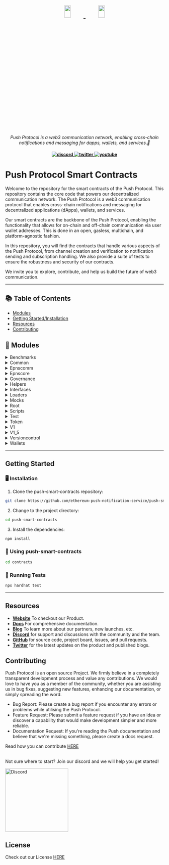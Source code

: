 <h1 align="center">
    <a href="https://push.org/#gh-light-mode-only">
    <img width='20%' height='10%' src="https://res.cloudinary.com/drdjegqln/image/upload/v1686227557/Push-Logo-Standard-Dark_xap7z5.png">
    </a>
    <a href="https://push.org/#gh-dark-mode-only">
    <img width='20%' height='10%' src="https://res.cloudinary.com/drdjegqln/image/upload/v1686227558/Push-Logo-Standard-White_dlvapc.png">
    </a>
</h1>

<p align="center">
  <i align="center">Push Protocol is a web3 communication network, enabling cross-chain notifications and messaging for dapps, wallets, and services.🚀</i>
</p>

<h4 align="center">

  <a href="discord.gg/pushprotocol">
    <img src="https://img.shields.io/badge/discord-7289da.svg?style=flat-square" alt="discord">
  </a>
  <a href="https://twitter.com/pushprotocol">
    <img src="https://img.shields.io/badge/twitter-18a1d6.svg?style=flat-square" alt="twitter">
  </a>
  <a href="https://www.youtube.com/@pushprotocol">
    <img src="https://img.shields.io/badge/youtube-d95652.svg?style=flat-square&" alt="youtube">
  </a>
</h4>

# Push Protocol Smart Contracts

Welcome to the repository for the smart contracts of the Push Protocol. This repository contains the core code that powers our decentralized communication network. The Push Protocol is a web3 communication protocol that enables cross-chain notifications and messaging for decentralized applications (dApps), wallets, and services.

Our smart contracts are the backbone of the Push Protocol, enabling the functionality that allows for on-chain and off-chain communication via user wallet addresses. This is done in an open, gasless, multichain, and platform-agnostic fashion.

In this repository, you will find the contracts that handle various aspects of the Push Protocol, from channel creation and verification to notification sending and subscription handling. We also provide a suite of tests to ensure the robustness and security of our contracts.

We invite you to explore, contribute, and help us build the future of web3 communication.



---

## 📚 Table of Contents
- [Modules](#-modules)
- [Getting Started/Installation](#getting-started)
- [Resources](#resources)
- [Contributing](#contributing)


## 🧩 Modules

<details closed><summary>Benchmarks</summary>

| File                         | Summary                                                                                                                                                                                                                                                                                                                                                                                                                                                                                                                   | Module                                       |
|:-----------------------------|:--------------------------------------------------------------------------------------------------------------------------------------------------------------------------------------------------------------------------------------------------------------------------------------------------------------------------------------------------------------------------------------------------------------------------------------------------------------------------------------------------------------------------|:---------------------------------------------|
| EPNSCoreV1.Benchmark.test.js | The code snippet initializes and runs benchmarks to test the functionality of the EPNS smart contract. The tests involve creating channels and adding whitelisted addresses. The contract is deployed using a proxy contract, with arguments passed via arrays and functions executed using the AsyncFunction constructor. The aim is to test the time taken for each function to execute. The benchmarks are run against three different versions of the contract, allowing for comparisons on changes in functionality. | test/benchmarks/EPNSCoreV1.Benchmark.test.js |

</details>

<details closed><summary>Common</summary>

| File             | Summary                                                                                                                                                                                                                                                                                                                                                                                                         | Module                       |
|:-----------------|:----------------------------------------------------------------------------------------------------------------------------------------------------------------------------------------------------------------------------------------------------------------------------------------------------------------------------------------------------------------------------------------------------------------|:-----------------------------|
| expect.js        | This code defines a Chai assertion library and uses it to test solidity code on the Ethereum blockchain through the Ethereum Waffle package. It exports the'expect' function for use in testing.                                                                                                                                                                                                                | test/common/expect.js        |
| fixtures.js      | The provided code snippet offers two fixtures-`epnsContractFixture` and `tokenFixture`-for testing smart contracts related to Ethereum Push Notification Service (EPNS). The `epnsContractFixture` returns several proxies and contracts required for EPNS, while `tokenFixture` returns a mock Dai contract. The code also defines several constants needed for the EPNS deployment and deployment parameters. | test/common/fixtures.js      |
| fixtures_temp.js | The provided code snippet consists of two async functions. The first function deploys an instance of an EPNS contract, along with several other contracts. The second function sets up a token fixture that includes a mock DAI token and the ADAI contract. These functions are exported for use in testing and development environments.                                                                      | test/common/fixtures_temp.js |

</details>

<details closed><summary>Epnscomm</summary>

| File                    | Summary                                                                                                                                                                                                                                                                                                                                                                                                                                                    | Module                                     |
|:------------------------|:-----------------------------------------------------------------------------------------------------------------------------------------------------------------------------------------------------------------------------------------------------------------------------------------------------------------------------------------------------------------------------------------------------------------------------------------------------------|:-------------------------------------------|
| EPNSCommV1.sol          | Error generating file summary. Exception: Client error '400 Bad Request' for url 'https://api.openai.com/v1/chat/completions'                                                                                                                                                                                                                                                                                                                              | contracts/EPNSComm/EPNSCommV1.sol          |
|                         | For more information check: https://httpstatuses.com/400                                                                                                                                                                                                                                                                                                                                                                                                   |                                            |
| EPNSCommStorageV1_5.sol | This Solidity code defines a contract for storing and managing user data in the Ethereum Push Notification Service (EPNS) protocol. It includes a User struct for organizing data about users and several mappings that track user and channel subscriptions. The contract also includes state variables for governance, user count, and more.                                                                                                             | contracts/EPNSComm/EPNSCommStorageV1_5.sol |
| EPNSCommAdmin.sol       | This code snippet is a Solidity contract that extends the ProxyAdmin contract from the OpenZeppelin library. Its main functionality is to serve as a proxy administrator for a smart contract system, allowing the updating and upgrading of contracts in the system, while maintaining the same deployment address and keeping the contract functionalities intact. The SPDX-License-Identifier is also included, specifying the open-source MIT license. | contracts/EPNSComm/EPNSCommAdmin.sol       |
| EPNSCommProxy.sol       | The provided Solidity contract is an implementation of a transparent upgradeable proxy using the OpenZeppelin library. It takes in parameters for the contract's logic, governance address, push-channel admin address, and chain name as part of its constructor function. Upon initialization, the contract transparently proxies its functionality, allowing future upgrades and modifications without breaking functionality or requiring migrations.  | contracts/EPNSComm/EPNSCommProxy.sol       |
| EPNSCommV1_5.sol        | Error generating file summary. Exception: Client error '400 Bad Request' for url 'https://api.openai.com/v1/chat/completions'                                                                                                                                                                                                                                                                                                                              | contracts/EPNSComm/EPNSCommV1_5.sol        |
|                         | For more information check: https://httpstatuses.com/400                                                                                                                                                                                                                                                                                                                                                                                                   |                                            |

</details>

<details closed><summary>Epnscore</summary>

| File                    | Summary                                                                                                                                                                                                                                                                                                                                                                                                                                                                                    | Module                                     |
|:------------------------|:-------------------------------------------------------------------------------------------------------------------------------------------------------------------------------------------------------------------------------------------------------------------------------------------------------------------------------------------------------------------------------------------------------------------------------------------------------------------------------------------|:-------------------------------------------|
| EPNSCoreV1.sol          | Error generating file summary. Exception: Client error '400 Bad Request' for url 'https://api.openai.com/v1/chat/completions'                                                                                                                                                                                                                                                                                                                                                              | contracts/EPNSCore/EPNSCoreV1.sol          |
|                         | For more information check: https://httpstatuses.com/400                                                                                                                                                                                                                                                                                                                                                                                                                                   |                                            |
| EPNSCoreProxy.sol       | The code defines a contract EPNSCoreProxy that extends the TransparentUpgradeableProxy to enable transparent and secure upgrades. It uses the constructor to set various parameters, such as logic contract, governance address, WETH and DAI addresses, and initialization parameters by encoding values using abi.encodeWithSignature().                                                                                                                                                 | contracts/EPNSCore/EPNSCoreProxy.sol       |
| EPNSCoreStorageV2.sol   | The provided code defines a contract called EPNSCoreStorageV2 that has three state variables. It defines two types of byte32 hash constants and mappings for nonces, channel update counters and rewards claimed by addresses for channel creation. It specifies the Solidity compiler version to be used as greater than or equal to 0.6.0 and less than 0.7.0.                                                                                                                           | contracts/EPNSCore/EPNSCoreStorageV2.sol   |
| EPNSCoreAdmin.sol       | The code defines a contract called EPNSCoreAdmin that imports "ProxyAdmin" from the "@openzeppelin/contracts/proxy/" package. The contract defines no behavior of its own and essentially acts as a forwarding service that allows an admin to upgrade other contacts via a proxy. It is licensed under MIT.                                                                                                                                                                               | contracts/EPNSCore/EPNSCoreAdmin.sol       |
| EPNSCoreV1_Temp.sol     | Error generating file summary. Exception: Client error '400 Bad Request' for url 'https://api.openai.com/v1/chat/completions'                                                                                                                                                                                                                                                                                                                                                              | contracts/EPNSCore/EPNSCoreV1_Temp.sol     |
|                         | For more information check: https://httpstatuses.com/400                                                                                                                                                                                                                                                                                                                                                                                                                                   |                                            |
| TempStorage.sol         | The provided code is for a Solidity smart contract called TempStorage, which serves as a temporary storage for channels whose poolContribution and weight have been updated. It uses a mapping data structure to keep track of updated channels and has two functions that allow users to check if a channel has been adjusted and to mark a channel as adjusted, respectively. The constructor function sets the Core_Address of the contract and requires that it be a non-zero address. | contracts/EPNSCore/TempStorage.sol         |
| EPNSCoreStorageV1_5.sol | This Solidity contract defines the storage layout for an Ethereum Push Notification Service (EPNS). It includes various enums, constants, mappings, and state variables to keep track of channels created by users, historical data, fair share ratios, fee calculations, and more.                                                                                                                                                                                                        | contracts/EPNSCore/EPNSCoreStorageV1_5.sol |
| EPNSCoreV1_5.sol        | Error generating file summary. Exception: Client error '400 Bad Request' for url 'https://api.openai.com/v1/chat/completions'                                                                                                                                                                                                                                                                                                                                                              | contracts/EPNSCore/EPNSCoreV1_5.sol        |
|                         | For more information check: https://httpstatuses.com/400                                                                                                                                                                                                                                                                                                                                                                                                                                   |                                            |

</details>

<details closed><summary>Governance</summary>

| File                        | Summary                                                                                                                                                                                                                                                                                                                                                                                                                                                                                                                                                                                                                                  | Module                                           |
|:----------------------------|:-----------------------------------------------------------------------------------------------------------------------------------------------------------------------------------------------------------------------------------------------------------------------------------------------------------------------------------------------------------------------------------------------------------------------------------------------------------------------------------------------------------------------------------------------------------------------------------------------------------------------------------------|:-------------------------------------------------|
| GovernorBravo.sol           | Error generating file summary. Exception: Client error '400 Bad Request' for url 'https://api.openai.com/v1/chat/completions'                                                                                                                                                                                                                                                                                                                                                                                                                                                                                                            | contracts/governance/GovernorBravo.sol           |
|                             | For more information check: https://httpstatuses.com/400                                                                                                                                                                                                                                                                                                                                                                                                                                                                                                                                                                                 |                                                  |
| VerzionedInitializable.sol  | The provided code snippet is a helper contract that supports initializer functions. It includes a modifier for use in the contract's initializer function, a function for returning the revision number of the contract, and a private function for detecting if a function is running in the constructor or not. It is based on the OpenZeppelin Initializable contract.                                                                                                                                                                                                                                                                | contracts/governance/VerzionedInitializable.sol  |
| Timelock.sol                | This code snippet may be used as a secure and safe library to perform arithmetic operations on unsigned integers in Solidity smart contracts. The code ensures that the more complex mathematical operations such as addition, subtraction, multiplication, division, and modular calculations do not exceed limits or the size of the uint data type. It also has built-in error management functions to provide detailed codes and logic errors messages for easier debugging. The remaining part of the code is smart-contract related, implementing a timelock module to set in places consistent custom ETH transactions schedules. | contracts/governance/Timelock.sol                |
| GovernorBravoInterfaces.sol | The given code implements the storage and events for the Governor Bravo contract, which is designed for decentralized governance using voting proposals. It includes functionalities for creating, voting, canceling, queuing, and executing proposals with various parameters such as a voting delay, voting period, and proposal threshold. The Timelock and EPNS contracts are a part of the implementation and facilitate time-based delays and token-based votes, respectively.                                                                                                                                                     | contracts/governance/GovernorBravoInterfaces.sol |
| EPNSBravoProxy.sol          | The code defines a Solidity contract named EPNSBravoProxy that inherits from TransparentUpgradeableProxy. It enables upgrades of contracts by storing the contract's address while launching an upgradeable version of it. The contract takes in several parameters upon implementation, which can change important factors, functionality and voting behavior of each upgrade.                                                                                                                                                                                                                                                          | contracts/governance/EPNSBravoProxy.sol          |

</details>

<details closed><summary>Helpers</summary>

| File     | Summary                                                                                                                       | Module           |
|:---------|:------------------------------------------------------------------------------------------------------------------------------|:-----------------|
| utils.js | Error generating file summary. Exception: Client error '400 Bad Request' for url 'https://api.openai.com/v1/chat/completions' | helpers/utils.js |
|          | For more information check: https://httpstatuses.com/400                                                                      |                  |

</details>

<details closed><summary>Interfaces</summary>

| File                              | Summary                                                                                                                                                                                                                                                                                                                                                                                                                                    | Module                                                 |
|:----------------------------------|:-------------------------------------------------------------------------------------------------------------------------------------------------------------------------------------------------------------------------------------------------------------------------------------------------------------------------------------------------------------------------------------------------------------------------------------------|:-------------------------------------------------------|
| IADai.sol                         | The code defines an interface for the IADai contract, demonstrating its key functions, which include redeeming the currency, returning user balances, returning user principal balances, and retrieving an interest redirection address associated with a given user. These functions allow the users to manage their funds effectively.                                                                                                   | contracts/interfaces/IADai.sol                         |
| IUniswapV2Router.sol              | The provided code is an interface for the popular decentralized exchange Uniswap's version 2 router contract. It outlines the function signature for swapping exact amounts of tokens for other tokens along a specified path, with a minimum output expected, and a deadline by which the transaction must occur. This interface allows integration with the Uniswap V2 Router for token swap functionality from other smart contracts.   | contracts/interfaces/IUniswapV2Router.sol              |
| IPUSH.sol                         | The provided code is an interface for an ERC20-like token contract called IPUSH. It defines four functions that can be implemented by the contract: born() returns the block number when the token was created, totalSupply() returns the total supply of the token, resetHolderWeight() resets the token holder's weight, and returnHolderUnits() returns the number of tokens held by an account at a particular block number.           | contracts/interfaces/IPUSH.sol                         |
| ILendingPool.sol                  | This code defines an interface ILendingPool, which outlines the functionalities of a lending pool smart contract. These functions include depositing, borrowing, repaying, and swapping interest rate mode, as well as getting information on reserves, reserve configurations, user account data, and user reserve data.                                                                                                                  | contracts/interfaces/ILendingPool.sol                  |
| ILendingPoolAddressesProvider.sol | The provided code snippet creates an interface for a lending pool platform. It provides two functions to retrieve the addresses of the lending pool's core and the lending pool itself. These functions allow external contracts to interact with the lending pool. The version of Solidity used must be greater than or equal to 0.6.0 and less than 0.7.0.                                                                               | contracts/interfaces/ILendingPoolAddressesProvider.sol |
| IEPNSCore.sol                     | This code snippet declares an interface in Solidity called "IEPNSCore". It doesn't contain any actual code or functionality, but rather acts as a definition that other contracts can use to interact with contracts that implement the functions and variables defined in this interface. It specifies that the contract implementing this interface should use a version of Solidity greater than or equal to 0.6.0 but less than 0.7.0. | contracts/interfaces/IEPNSCore.sol                     |
| IEPNSCommV1.sol                   | The provided code snippet defines an interface for the IEPNSCommV1 contract that includes two external functions. The first function, subscribeViaCore, allows a user to subscribe to a channel by passing in the channel and user addresses. The second function, unSubscribeViaCore, allows a user to unsubscribe from a previously subscribed channel by passing in the channel and user addresses.                                     | contracts/interfaces/IEPNSCommV1.sol                   |
| ITempStorage.sol                  | The provided code snippet defines an interface for a TempStorage contract that allows the Core Contract to flag channel addresses with complete adjustments as true using the function setChannelAdjusted. The function isChannelAdjusted returns the status of adjustment for a given channel address.                                                                                                                                    | contracts/interfaces/ITempStorage.sol                  |
| IERC1271.sol                      | The provided code snippet is an interface implementation of the ERC1271 standard signature validation method in Solidity. It defines a single function'isValidSignature' which accepts a hash and signature as input parameters and returns a magic value. This interface is intended to verify that a signature attachment in a digital certificate of smart contracts is associated with the correct data.                               | contracts/interfaces/IERC1271.sol                      |

</details>

<details closed><summary>Loaders</summary>

| File                   | Summary                                                                                                                                                                                                                                                                                                                                                                                                                                                                                                                                                                 | Module                         |
|:-----------------------|:------------------------------------------------------------------------------------------------------------------------------------------------------------------------------------------------------------------------------------------------------------------------------------------------------------------------------------------------------------------------------------------------------------------------------------------------------------------------------------------------------------------------------------------------------------------------|:-------------------------------|
| envVerifier.js         | This code exports a function that verifies and generates an environment file by checking for its presence, reading a version-controlled sample file, prompting the user with any variables not found in the environment file, and building the real environment file by appending real environment variable values entered by the user. The function returns null when the environment is verified or generated. The'chalk' package outputs pretty terminal messages, and the script has the option to fail or log on non-verification of environment variables.        | loaders/envVerifier.js         |
| versionVerifier.js     | This code snippet provides a set of functions to verify and upgrade a version of a configuration file, using properties of said file and verified parameters. The code reads a contract configuration file in json format and checks a version history. If there is a version upgrade, it makes necessary JSON changes to double-check the data, overwriting parameters read previously, thus keeping errors at bay. The file mostly relies on third-party of close source modules and deals extensively with monitoring and reporting errors generated in the process. | loaders/versionVerifier.js     |
| tokenAmountVerifier.js | This code snippet exports a function "verifyTokensAmount", which uses the "DISTRIBUTION_INFO" constant to calculate the total distributed token amount and verify if it matches the expected total. The function achieves this by recursively iterating over the "DISTRIBUTION_INFO" object and returns an error and exits the process if the total amount is incorrect. The code utilises the "chalk" library for formatting output to the console.                                                                                                                    | loaders/tokenAmountVerifier.js |

</details>

<details closed><summary>Mocks</summary>

| File                     | Summary                                                                                                                                                                                                                                                                                                                                                                                                                                                                                         | Module                                   |
|:-------------------------|:------------------------------------------------------------------------------------------------------------------------------------------------------------------------------------------------------------------------------------------------------------------------------------------------------------------------------------------------------------------------------------------------------------------------------------------------------------------------------------------------|:-----------------------------------------|
| IUniswapV2RouterMock.sol | The provided code snippet is a Solidity interface for the UniswapV2RouterMock contract. It defines two function signatures: swapExactTokensForTokens for swapping tokens and getAmountsOut for calculating the expected output amounts when swapping tokens. The provided interface acts as a blueprint for any contract implementing the UniswapV2RouterMock interface, allowing them to interact with other contracts that require this functionality.                                        | contracts/mocks/IUniswapV2RouterMock.sol |
| MockERC1271.sol          | The provided code defines the "SignatureVerifier" contract, which verifies whether a given signature is valid for a specified hash corresponding to the contract's owner address. The contract uses the openzeppelin ECDSA library and supports the ERC1271 standard for signature validation. The "supportsStaticCall" function checks whether a given method ID belongs to the ERC1271 interface, while the "isValidSignature" function verifies if the signature matches the expected owner. | contracts/mocks/MockERC1271.sol          |
| MockDai.sol              | The code provides a smart contract that allows for the minting of ERC20 tokens and is used as a mock version of DAI stablecoin. The `MintableERC20` abstract contract, derived from `ERC20`, enables tokens to be minted and the `MockDAI` contract inherits from it with the name "DAI" and ticker "DAI". This contract could be used in place of real DAI tokens for testing and development of decentralized applications.                                                                   | contracts/mocks/MockDai.sol              |

</details>

<details closed><summary>Root</summary>

| File              | Summary                                                                                                                                                                                                                                                                                                                                                                                                                      | Module            |
|:------------------|:-----------------------------------------------------------------------------------------------------------------------------------------------------------------------------------------------------------------------------------------------------------------------------------------------------------------------------------------------------------------------------------------------------------------------------|:------------------|
| hardhat.config.js | The provided code snippet defines default networks and loads required libraries in a Hardhat environment for Ethereum smart contract development. It includes tasks to generate a mnemonic, get account information and balance, and send ETH. The environment can be configured for various blockchain networks including mainnet, testnet and local networks. It also includes an Etherscan API key for code verification. | hardhat.config.js |
| license-v1        | The provided code snippet is the license text for the Business Source License 1.1. The license gives the right to copy, modify, create derivative works, and redistribute the Push Protocol, subject to certain conditions and limitations. It includes terms regarding a Change License and specifies covenants required by the Licensor.                                                                                   | license-v1        |
| app.js            | This code snippet uses the chalk library to display a completion message and prompt for the user to run a command. Additionally, it loads an environment verifier module and awaits its execution before displaying the messages.                                                                                                                                                                                            | app.js            |

</details>

<details closed><summary>Scripts</summary>

| File                         | Summary                                                                                                                                                                                                                                                                                                                                                                                                                                                                                                     | Module                               |
|:-----------------------------|:------------------------------------------------------------------------------------------------------------------------------------------------------------------------------------------------------------------------------------------------------------------------------------------------------------------------------------------------------------------------------------------------------------------------------------------------------------------------------------------------------------|:-------------------------------------|
| 1_deployEPNSCoreV1.js        | The provided code snippet imports various dependencies and defines helper functions for deploying and verifying contracts. It also defines the `main` function, which runs version checks, deploys contracts, verifies contracts, and upgrades the version. The `setupAllContracts` function handles the deployment of various contracts and returns the list of deployed contracts.                                                                                                                        | scripts/1_deployEPNSCoreV1.js        |
| 1_5_deployEPNSCoreV1_5.js    | The code is a Node.js script that uses the Hardhat framework to deploy and upgrade Ethereum smart contracts. It requires other modules such as `fs` and `chalk` and includes helper functions such as `deployContract()` and `verifyAllContracts()`. The `main()` function deploys, verifies, and upgrades multiple contracts and conducts version control checks.                                                                                                                                          | scripts/1_5_deployEPNSCoreV1_5.js    |
| 4_deployEPNSCommV2.js        | The code snippet deploys, verifies and upgrades Ethereum smart contracts using Hardhat framework. It imports several modules such as fs and chalk, and utilizes a versionVerifier to verify version control, an upgradeVersion function to upgrade versions of contracts, and various utils functions. Using ethers, it deploys a specific smart contract and a factory class generates contact instances, which are then upgraded to run via ethers.                                                       | scripts/4_deployEPNSCommV2.js        |
| 0_deploySample.js            | The code checks and upgrades a version, deploys all necessary contracts, and verifies them. It imports required modules and calls related functions. EPNS contracts are deployed based on arguments passed, upgraded and subsequently verified. Finally, a'process exit' command is run to terminate the functions of the code.                                                                                                                                                                             | scripts/0_deploySample.js            |
| 2_5_deployEPNSCommV1_5.js    | This code snippet deploys and upgrades smart contracts using Hardhat. It includes a version check, contract deployment, verification, and version upgrade. It also utilizes helper functions to assist with deployment, including the ability to dynamically deploy contracts using arguments files. The code utilizes chalk for logging and reporting purposes.                                                                                                                                            | scripts/2_5_deployEPNSCommV1_5.js    |
| 6_deployEPNSCommV3.js        | The code defines an async function, `main()`, that deploys and verifies contracts, upgrades their version, and completes a version check. It uses various functions and modules, including `fs`, `chalk`, and the `hardhat` module's `config` and `ethers` objects. Additionally, it calls `setupAllContracts()` to handle deployment specifics and receives `deployedContracts` as an array of contracts. The main() function is an entry point that runs when the larger application or script is called. | scripts/6_deployEPNSCommV3.js        |
| 2_deployEPNSCommV1.js        | The code defines the main function that deploys multiple smart contracts using the Hardhat framework with support for the version control of each contract, and upgrades them for the Ethereum blockchain ecosystem. The function also handles the verification of each contract's deployment through the verificationAllContracts function. The deployed contract details are logged onto the console using Chalk for easy readability.                                                                    | scripts/2_deployEPNSCommV1.js        |
| 7_polygonDeployEPNSCommV1.js | This code sets up and deploys smart contracts for the EPNS communication protocol using Hardhat. It uses version control, deploys the contracts and verifies the deployment, and upgrades the version after deployment. The `setupAllContracts` function deploys the contracts specified in its parameters and returns their addresses.                                                                                                                                                                     | scripts/7_polygonDeployEPNSCommV1.js |
| 5_deployEPNSCoreV3.js        | The code creates a script that first checks the version of the contracts being used for decentralized operation, then deploys and verifies them if they are valid. The script then upgrades the contracts' versions if needed, using Hardhat and Fastify as development platforms where serverless functions can be run without using servers. Finally, the script logs the results of each stage of the deployment and version control process.                                                            | scripts/5_deployEPNSCoreV3.js        |
| 3_deployEPNSCoreV2.js        | This code snippet deploys, verifies, and upgrades smart contracts on Ethereum using the Hardhat framework. It also has functions for contract version verification, reading from argument files, and printing colored console logs. The main() function calls the setupAllContracts() function, which deploys smart contracts and returns their addresses. It then upgrades the EPNSCoreV2 contract and aborts or succeeds the process based on the result of the promises returned.                        | scripts/3_deployEPNSCoreV2.js        |
| temp_deployEPNSCoreV1_5.js   | The code sets up a system for upgrading contracts via utilizing the Hardhat development environment and `ethers.js` package. It deploys contracts, verifies their deployment and upgrades the existing contract version with the latest version. The version upgrade function listens in to the EPNSEventsManager contract and mirrors emissions from an old contract to a new one.                                                                                                                         | scripts/temp_deployEPNSCoreV1_5.js   |
| 8_polygonDeployEPNSCommV2.js | The code uses NodeJS and Hardhat to deploy contracts, verify them, and upgrade versions. It imports external modules such as FS (File System) and Chalk (Terminal Styling). The `setupAllContracts` function deploys specific contracts, upgrades them and returns those that were deployed. Overall, `main` controls the execution order and prints logs using Chalk to show the user what is happening.                                                                                                   | scripts/8_polygonDeployEPNSCommV2.js |

</details>

<details closed><summary>Test</summary>

| File    | Summary                                                                                                                                                                                                                                                                                                                                                                                                                     | Module       |
|:--------|:----------------------------------------------------------------------------------------------------------------------------------------------------------------------------------------------------------------------------------------------------------------------------------------------------------------------------------------------------------------------------------------------------------------------------|:-------------|
| time.js | This code snippet provides various functions for interacting with the Ganache network, including advancing the block, increasing time, and retrieving block data. The code utilizes the BN.js library for handling big numbers and the ethers.js library for interacting with the Ethereum network. The duration object also provides a convenient way to convert time periods into seconds for use in the other functions. | test/time.js |

</details>

<details closed><summary>Token</summary>

| File      | Summary                                                                                                                                                                                                              | Module                    |
|:----------|:---------------------------------------------------------------------------------------------------------------------------------------------------------------------------------------------------------------------|:--------------------------|
| EPNS.sol  | Error generating file summary. Exception: Client error '400 Bad Request' for url 'https://api.openai.com/v1/chat/completions'                                                                                        | contracts/token/EPNS.sol  |
|           | For more information check: https://httpstatuses.com/400                                                                                                                                                             |                           |
| EPNS.args | The provided code snippet is an array containing a string of hex code which represents a Ethereum address on the blockchain network. This is a basic storage structure used to write the address on smart contracts. | contracts/token/EPNS.args |

</details>

<details closed><summary>V1</summary>

| File                                  | Summary                                                                                                                                                                                                                                                                                                                                                                                                                                                                                    | Module                                        |
|:--------------------------------------|:-------------------------------------------------------------------------------------------------------------------------------------------------------------------------------------------------------------------------------------------------------------------------------------------------------------------------------------------------------------------------------------------------------------------------------------------------------------------------------------------|:----------------------------------------------|
| EPNSCommV1.MigrateSubscribers.js      | The provided code implements a smart contract protocol for EPNS COMMUNICATOR. It includes various functionalities such as migratory subscription data testing, setting up contract addresses, processing migrations, and using formatted APIs for blockchains. The code has detailed descriptions of various functions it supports such as addUser, subscribe data migration, and state variable updates.                                                                                  | test/v1/EPNSCommV1.MigrateSubscribers.js      |
| EPNSCoreV1.ChannelActivationCycles.js | Error generating file summary. Exception: Client error '400 Bad Request' for url 'https://api.openai.com/v1/chat/completions'                                                                                                                                                                                                                                                                                                                                                              | test/v1/EPNSCoreV1.ChannelActivationCycles.js |
|                                       | For more information check: https://httpstatuses.com/400                                                                                                                                                                                                                                                                                                                                                                                                                                   |                                               |
| EPNSCommV1.SendNotifs.js              | The code snippet sets up a testing environment for the EPNS COMMUNICATOR Protocol including importing dependencies and defining contracts properties. The code also runs tests on the send notification function checking that notifications are properly sent to recipients and rejected if invalid channels, recipients or delegates; the tests also emit event logs to verify proper logic execution.                                                                                   | test/v1/EPNSCommV1.SendNotifs.js              |
| EPNSCommV1.Subscribers.js             | Error generating file summary. Exception: Client error '400 Bad Request' for url 'https://api.openai.com/v1/chat/completions'                                                                                                                                                                                                                                                                                                                                                              | test/v1/EPNSCommV1.Subscribers.js             |
|                                       | For more information check: https://httpstatuses.com/400                                                                                                                                                                                                                                                                                                                                                                                                                                   |                                               |
| EPNSCoreV1.Basic.js                   | The code snippet provides several functionalities for testing the EPNS Core Protocol, including defining various constants, initializing contracts and signers, and testing the basics of the core and communicator protocols. It also uses external packages like Chai and Ethereum-waffle for testing, and custom helper functions for calculations. The code primarily focuses on testing channel-related functions.                                                                    | test/v1/EPNSCoreV1.Basic.js                   |
| EPNSCoreV1.ChannelCreation.js         | Error generating file summary. Exception: Client error '400 Bad Request' for url 'https://api.openai.com/v1/chat/completions'                                                                                                                                                                                                                                                                                                                                                              | test/v1/EPNSCoreV1.ChannelCreation.js         |
|                                       | For more information check: https://httpstatuses.com/400                                                                                                                                                                                                                                                                                                                                                                                                                                   |                                               |
| EPNSCoreV1.readjustFSFunction.js      | Error generating file summary. Exception: Client error '400 Bad Request' for url 'https://api.openai.com/v1/chat/completions'                                                                                                                                                                                                                                                                                                                                                              | test/v1/EPNSCoreV1.readjustFSFunction.js      |
|                                       | For more information check: https://httpstatuses.com/400                                                                                                                                                                                                                                                                                                                                                                                                                                   |                                               |
| EPNSCoreV1.ChannelCreationForAdmin.js | The provided code snippet tests functions for the EPNS Core Protocol, a smart contract system that facilitates communication between Ethereum applications and their users. The tests cover the creation of channels for the push channel admin and EPNS alerter, interactions between the EPNS Core and EPNS Communicator contracts, and ensuring that certain functions can only be called by authorized parties. The tests use Solidity, Chai, and the Hardhat development environment. | test/v1/EPNSCoreV1.ChannelCreationForAdmin.js |
| EPNSCoreV1.MigrateChannels.js         | Error generating file summary. Exception: Client error '400 Bad Request' for url 'https://api.openai.com/v1/chat/completions'                                                                                                                                                                                                                                                                                                                                                              | test/v1/EPNSCoreV1.MigrateChannels.js         |
|                                       | For more information check: https://httpstatuses.com/400                                                                                                                                                                                                                                                                                                                                                                                                                                   |                                               |
| EPNSCoreV1.ChannelVerification.js     | Error generating file summary. Exception: Client error '400 Bad Request' for url 'https://api.openai.com/v1/chat/completions'                                                                                                                                                                                                                                                                                                                                                              | test/v1/EPNSCoreV1.ChannelVerification.js     |
|                                       | For more information check: https://httpstatuses.com/400                                                                                                                                                                                                                                                                                                                                                                                                                                   |                                               |

</details>

<details closed><summary>V1_5</summary>

| File                                           | Summary                                                                                                                                                                                                                                                                                                                                                                                                                                                                                                                                                             | Module                                                   |
|:-----------------------------------------------|:--------------------------------------------------------------------------------------------------------------------------------------------------------------------------------------------------------------------------------------------------------------------------------------------------------------------------------------------------------------------------------------------------------------------------------------------------------------------------------------------------------------------------------------------------------------------|:---------------------------------------------------------|
| EPNSCommV1_5_SendNotification.test.js          | The provided code snippet is a test suite for the EPNS Comm V1_5 Protocol, which involves sending notifications through the EPNS Core system. The tests cover a range of scenarios, including sending notifications to oneself, setting up a channel and adding delegates, and checking that notifications are sent only to approved recipients. The code uses packages such as ethers and waffle for development and testing purposes.                                                                                                                             | test/v1_5/EPNSCommV1_5_SendNotification.test.js          |
| EPNSCoreV1_Temp.AdjustPoolContribution.test.js | Error generating file summary. Exception: Client error '400 Bad Request' for url 'https://api.openai.com/v1/chat/completions'                                                                                                                                                                                                                                                                                                                                                                                                                                       | test/v1_5/EPNSCoreV1_Temp.AdjustPoolContribution.test.js |
|                                                | For more information check: https://httpstatuses.com/400                                                                                                                                                                                                                                                                                                                                                                                                                                                                                                            |                                                          |
| EPNSCoreV1_5.UpdateChannelMeta.test.js         | The code snippet includes unit tests for the EPNS CoreV2 Protocol. The tests focus on the functionality to create and update channels. Various checks have been implemented, such as contract pauseability, the validity of channel owner, minimum funds requirement, and the ability to charge dynamically up to accept certain payment amounts. Testing for correct state transitions and event emission are also undertaken.                                                                                                                                     | test/v1_5/EPNSCoreV1_5.UpdateChannelMeta.test.js         |
| EPNSCoreV1_Temp.Swap.test.js                   | The code snippet tests the functionality of swapping aDai tokens for PUSH tokens in the EPNS (Ethereum Push Notification Service) smart contract. The test cases check for the correct swap values, pausing of contract during the swap, correct admin authorization, and updating of CHANNEL_POOL_FUNDS. The code also imports various modules and sets variables for the transactions.                                                                                                                                                                            | test/v1_5/EPNSCoreV1_Temp.Swap.test.js                   |
| EPNSCoreV1_5.TimeBoundChannel.test.js          | Error generating file summary. Exception: Client error '400 Bad Request' for url 'https://api.openai.com/v1/chat/completions'                                                                                                                                                                                                                                                                                                                                                                                                                                       | test/v1_5/EPNSCoreV1_5.TimeBoundChannel.test.js          |
|                                                | For more information check: https://httpstatuses.com/400                                                                                                                                                                                                                                                                                                                                                                                                                                                                                                            |                                                          |
| EPNSCoreV1_5.Pausability.test.js               | The code snippet imports necessary modules and fixtures, defines and executes a series of tests on the EPNS Core protocol's channel creation functionalities and checks for reverts and correct executions. These include reverting on activation of an already active channel, executing only via governance during pausing and unpausing, should block certain functionalities when paused, and the functionality of activating a deactivated channel. Finally, it ensures that subscriptions and funds have been credited and updates state variables correctly. | test/v1_5/EPNSCoreV1_5.Pausability.test.js               |
| EPNSCoreV1_5.ChannelCreationPush.test.js       | The provided code is a test suite for the EPNS CoreV2 protocol which verifies the correctness of its functionalities such as creating a new channel, updating state variables, depositing fees, subscribing to channels, and emitting relevant events. The tests cover both failure and success cases, providing insight into the behavior of the protocol in different scenarios.                                                                                                                                                                                  | test/v1_5/EPNSCoreV1_5.ChannelCreationPush.test.js       |
| EPNSCommV1_5_SubscribeBySig.test.js            | Error generating file summary. Exception: Client error '400 Bad Request' for url 'https://api.openai.com/v1/chat/completions'                                                                                                                                                                                                                                                                                                                                                                                                                                       | test/v1_5/EPNSCommV1_5_SubscribeBySig.test.js            |
|                                                | For more information check: https://httpstatuses.com/400                                                                                                                                                                                                                                                                                                                                                                                                                                                                                                            |                                                          |
| EPNSCoreV1_5.OwnershipTransfer.test.js         | This code snippet tests various functionalities related to channel ownership transfer in the EPNS CoreV2 Protocol. The tests include checking validity of the caller, testing when the contract is not paused, updating protocol pool fees accurately on ownership transfer, transferring all Channel details to new Channel, emitting events correctly, etc. It also includes tests to ensure that channel owners can't transfer ownership of any other channel or transfer ownership to an already existing channel.                                              | test/v1_5/EPNSCoreV1_5.OwnershipTransfer.test.js         |
| EPNSCommV1_5_SendNotificationFromSig.test.js   | The code snippet is a test suite for the EIP 1271 and 712 Support functionality of the EPNS Comm V1_5 Protocol. It includes tests for sending channel notification using different types of signatures, delegation, and signature replay/expiry. The code uses Hardhat, Ether.js, and Waffle frameworks to run the tests.                                                                                                                                                                                                                                           | test/v1_5/EPNSCommV1_5_SendNotificationFromSig.test.js   |
| EPNSCoreV1_5.ChannelStateCycle.test.js         | Error generating file summary. Exception: Client error '400 Bad Request' for url 'https://api.openai.com/v1/chat/completions'                                                                                                                                                                                                                                                                                                                                                                                                                                       | test/v1_5/EPNSCoreV1_5.ChannelStateCycle.test.js         |
|                                                | For more information check: https://httpstatuses.com/400                                                                                                                                                                                                                                                                                                                                                                                                                                                                                                            |                                                          |

</details>

<details closed><summary>Versioncontrol</summary>

| File                                | Summary                                                                                                                                                                                                                                                                                                                                                                                                                                                         | Module                                                     |
|:------------------------------------|:----------------------------------------------------------------------------------------------------------------------------------------------------------------------------------------------------------------------------------------------------------------------------------------------------------------------------------------------------------------------------------------------------------------------------------------------------------------|:-----------------------------------------------------------|
| 7_polygonDeployEPNSCommV1.config.js | The code snippet defines an object'deploy' containing a'network' property which stores details of different networks along with the version number. The object also contains an'args' property which is initialized to have the value of null for the'chainName' key. Finally, the object'deploy' is exported and made available for use in other modules.                                                                                                      | scripts/versioncontrol/7_polygonDeployEPNSCommV1.config.js |
| 2_deployEPNSCommV1.config.js        | The provided code snippet defines a JavaScript object called "deploy" which contains sub-objects for various networks and a property for arguments. Each network object has a "version" property with a value of 1. The "deploy" object is exported.                                                                                                                                                                                                            | scripts/versioncontrol/2_deployEPNSCommV1.config.js        |
| 5_deployEPNSCoreV3.config.js        | The provided code snippet is a JavaScript object named "deploy" which contains versions for different networks such as mainnet, goerli, polygon, and others, with each version set to 1. It also contains arguments, such as an attribute for a proxy address and one for an admin code. Finally, the entire object is exported as a module called "deploy".                                                                                                    | scripts/versioncontrol/5_deployEPNSCoreV3.config.js        |
| 1_deployEPNSCoreV1.config.js        | The provided code snippet contains a JavaScript object called "deploy" that contains network configurations for various blockchain networks and deployment arguments for a smart contract. The networks include mainnet, Goerli, Polygon, Binance Smart Chain, Arbitrum, Optimism, Hardhat, and localhost, each with a version number of 1. The deployment arguments include addresses for various tokens, a Uniswap router, Aave lending, and a referral code. | scripts/versioncontrol/1_deployEPNSCoreV1.config.js        |
| 3_deployEPNSCoreV2.config.js        | The provided code snippet exports an object that includes network configuration for various blockchain networks, such as mainnet and testnet. It also includes deployment arguments for an EPNS smart contract. The version for all networks is set at 1.                                                                                                                                                                                                       | scripts/versioncontrol/3_deployEPNSCoreV2.config.js        |
| 6_deployEPNSCommV3.config.js        | The code defines a deploy object that contains the versions of different networks. The object also includes args for the stated epnsCommAdmin and epnsProxyAddress addresses. The code is exported under the name "deploy".                                                                                                                                                                                                                                     | scripts/versioncontrol/6_deployEPNSCommV3.config.js        |
| 2_5_deployEPNSCommV1_5.config.js    | The provided code snippet defines a JavaScript object named "deploy", which contains network and args properties. The network property has nested objects for various Ethereum testnets and mainnets, each with a version number, whereas the args property includes two null values for epnsProxyAddress and epnsCommAdmin. The exports statement at the end makes the deploy object available for use in other files.                                         | scripts/versioncontrol/2_5_deployEPNSCommV1_5.config.js    |
| temp_deployEPNSCoreV1_5.config.js   | The provided code snippet defines a deploy object that consists of a list of networks and their corresponding version numbers, along with two arguments required for the deployment process. The object is then exported.                                                                                                                                                                                                                                       | scripts/versioncontrol/temp_deployEPNSCoreV1_5.config.js   |
| 1_5_deployEPNSCoreV1_5.config.js    | The provided code snippet exports an object "deploy" with two keys: "network" and "args". The "network" key includes versions of 11 different networks such as mainnet, goerli, and hardhat-with their respective initialized version. The "args" key contains two null values intended to refer to Epns proxy addresses.                                                                                                                                       | scripts/versioncontrol/1_5_deployEPNSCoreV1_5.config.js    |
| 4_deployEPNSCommV2.config.js        | The provided code snippet is defining an object called "deploy" which contains network-specific information for various blockchains along with arguments related to deployment. It includes version 1 deployments for Ethereum networks such as mainnet, goerli, polygon as well as optimistic rollup networks, Binance Smart Chain, and generic environments such as localhost and hardhat. The "args" keys are currently set to null.                         | scripts/versioncontrol/4_deployEPNSCommV2.config.js        |
| 8_polygonDeployEPNSCommV2.config.js | The provided code defines a deployment configuration object with different versions for various networks such as mainnet, goerli, polygon, etc and arguments like epnsProxyAddress and epnsCommAdmin. The code exports the deployment configuration object.                                                                                                                                                                                                     | scripts/versioncontrol/8_polygonDeployEPNSCommV2.config.js |
| 0_deploySample.config.js            | The provided code contains an object called `deploy`, which has different network configurations and arguments for deployment. Each network has a `version` property set to 1, and there is an `args` property with a `mock` value of `'null'`. The `deploy` object is being exported using `exports.deploy`.                                                                                                                                                   | scripts/versioncontrol/0_deploySample.config.js            |

</details>

<details closed><summary>Wallets</summary>

| File      | Summary                                                                                                                                                                                                                                                                                    | Module            |
|:----------|:-------------------------------------------------------------------------------------------------------------------------------------------------------------------------------------------------------------------------------------------------------------------------------------------|:------------------|
| !noremove | The code snippet quizzes the user by asking a set of multiple-choice questions. It allows the user to select one of four possible answers by typing out the corresponding letter (A, B, C, or D). After all questions have been answered, the user's results are tallied up and displayed. | wallets/!noremove |

</details>

---

## Getting Started


### 🖥 Installation

1. Clone the push-smart-contracts repository:
```sh
git clone https://github.com/ethereum-push-notification-service/push-smart-contracts
```

2. Change to the project directory:
```sh
cd push-smart-contracts
```

3. Install the dependencies:
```sh
npm install
```

### 🤖 Using push-smart-contracts

```sh
cd contracts
```

### 🧪 Running Tests
```sh
npx hardhat test
```

---

## Resources
- **[Website](https://push.org)** To checkout our Product.
- **[Docs](https://docs.push.org/developers/)** For comprehensive documentation.
- **[Blog](https://medium.com/push-protocol)** To learn more about our partners, new launches, etc.
- **[Discord](discord.gg/pushprotocol)** for support and discussions with the community and the team.
- **[GitHub](https://github.com/ethereum-push-notification-service)** for source code, project board, issues, and pull requests.
- **[Twitter](https://twitter.com/pushprotocol)** for the latest updates on the product and published blogs.


## Contributing

Push Protocol is an open source Project. We firmly believe in a completely transparent development process and value any contributions. We would love to have you as a member of the community, whether you are assisting us in bug fixes, suggesting new features, enhancing our documentation, or simply spreading the word. 

- Bug Report: Please create a bug report if you encounter any errors or problems while utilising the Push Protocol.
- Feature Request: Please submit a feature request if you have an idea or discover a capability that would make development simpler and more reliable.
- Documentation Request: If you're reading the Push documentation and believe that we're missing something, please create a docs request.


Read how you can contribute <a href="https://github.com/ethereum-push-notification-service/push-sdk/blob/main/contributing.md">HERE</a>

<br />
Not sure where to start? Join our discord and we will help you get started!

<a href="discord.gg/pushprotocol" title="Join Our Community"><img src="https://www.freepnglogos.com/uploads/discord-logo-png/playerunknown-battlegrounds-bgparty-15.png" width="200" alt="Discord" /></a>

## License
Check out our License <a href='https://github.com/ethereum-push-notification-service/push-sdk/blob/main/license-v1.md'>HERE </a>



